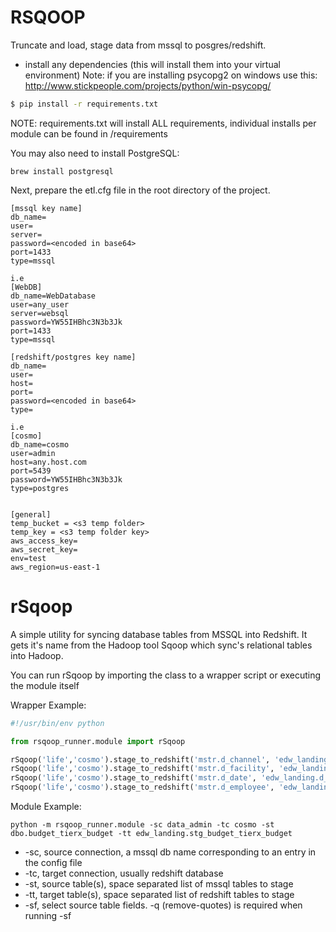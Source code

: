 RSQOOP
==========

Truncate and load, stage data from mssql to posgres/redshift.

* install any dependencies (this will install them into your virtual environment)
Note: if you are installing psycopg2 on windows use this: http://www.stickpeople.com/projects/python/win-psycopg/

```bash
$ pip install -r requirements.txt
```

NOTE: requirements.txt will install ALL requirements, individual installs per module can be found in /requirements

You may also need to install PostgreSQL:
```
brew install postgresql
```
Next, prepare the etl.cfg file in the root directory of the project.

```
[mssql key name]
db_name=
user=
server=
password=<encoded in base64>
port=1433
type=mssql

i.e
[WebDB]
db_name=WebDatabase
user=any_user
server=websql
password=YW55IHBhc3N3b3Jk
port=1433
type=mssql

[redshift/postgres key name]
db_name=
user=
host=
port=
password=<encoded in base64>
type=

i.e
[cosmo]
db_name=cosmo
user=admin
host=any.host.com
port=5439
password=YW55IHBhc3N3b3Jk
type=postgres


[general]
temp_bucket = <s3 temp folder>
temp_key = <s3 temp folder key>
aws_access_key=
aws_secret_key=
env=test
aws_region=us-east-1
```

# rSqoop

A simple utility for syncing database tables from MSSQL into Redshift. It gets it's name from the Hadoop tool Sqoop which sync's relational tables into Hadoop.

You can run rSqoop by importing the class to a wrapper script or executing the module itself

Wrapper Example:

```python
#!/usr/bin/env python

from rsqoop_runner.module import rSqoop

rSqoop('life','cosmo').stage_to_redshift('mstr.d_channel', 'edw_landing.d_channel')
rSqoop('life','cosmo').stage_to_redshift('mstr.d_facility', 'edw_landing.d_facility')
rSqoop('life','cosmo').stage_to_redshift('mstr.d_date', 'edw_landing.d_date')
rSqoop('life','cosmo').stage_to_redshift('mstr.d_employee', 'edw_landing.d_employee')
```

Module Example:

`python -m rsqoop_runner.module -sc data_admin -tc cosmo -st dbo.budget_tierx_budget -tt edw_landing.stg_budget_tierx_budget`
* -sc, source connection, a mssql db name corresponding to an entry in the config file
* -tc, target connection, usually redshift database
* -st, source table(s), space separated list of mssql tables to stage
* -tt, target table(s), space separated list of redshift tables to stage
* -sf, select source table fields. -q (remove-quotes) is required when running -sf


